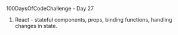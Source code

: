 100DaysOfCodeChallenge - Day 27

1) React - stateful components, props, binding functions, handling changes in state.